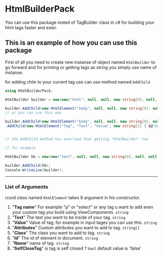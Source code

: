 # HtmlBuilderPack

You can use this package insted of TagBuilder class in c# for building your html tags faster and esier.

## This is an example of how you can use this package

First of all you need to create new instanse of object named ```HtmlBuilder``` to go forward
and for printing or getting tags as string you simply use name of instanse.

for adding chile to your current tag use can use method named ```AddChild```

```c#
using HtmlBuilderPack;

HtmlBuilder builder = new(new("html", null, null, new string[0], null, null, null));

builder.AddChild(new HtmlElement("body", null, null, new string[0], null, null, null));
// or you can use this way

builder.AddChild(new HtmlElement("body", null, null, new string[0], null, null, null))
.AddChild(new HtmlElement("Tag", "Text", "Value", new string[1] { $@"CustomAttribute=""text""" }, "class", "id", "name", true));


// the AddChild method has overload that getting "HtmlBuilder" too

// for example

HtmlBuilder hb = new(new("test", null, null, new string[0], null, null, null));

builder.AddChild(hb);
Console.WriteLine(builder);

```
------------

### List of Arguments
rcord class named ```HtmlElement``` takes 8 argument in his constructor.

1. "**Tag name**" For example "p" or "select" or any tag u want to add even your custom tag you build using ViewComponents. `string`
2. "**Text**" The text you want to be inside of your tag. `string`
3. "**Value**" Value of tag; for example in input tages you can use this. `string`
4. "**Attributes**" Custom attributes you want to add to tag. `string[]`
5. "**Class**" The class you want to add to tag. `string`
6. "**Id**" The id of element in document. `string`
7. "**Name**" name of tag. `string`
8. "**SelfCloseTag**" is tag is self closed ? `bool` default value is 'false'
